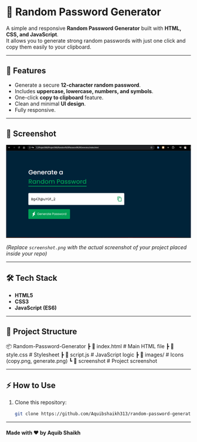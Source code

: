 # 🔐 Random Password Generator

A simple and responsive **Random Password Generator** built with **HTML, CSS, and JavaScript**.  
It allows you to generate strong random passwords with just one click and copy them easily to your clipboard.

---

## 🚀 Features
- Generate a secure **12-character random password**.
- Includes **uppercase, lowercase, numbers, and symbols**.
- One-click **copy to clipboard** feature.
- Clean and minimal **UI design**.
- Fully responsive.

---

## 📸 Screenshot

![Random Password Generator](./images/passgenss.png)

*(Replace `screenshot.png` with the actual screenshot of your project placed inside your repo)*

---

## 🛠️ Tech Stack
- **HTML5**
- **CSS3**
- **JavaScript (ES6)**

---

## 📂 Project Structure
📦 Random-Password-Generator
┣ 📜 index.html # Main HTML file
┣ 📜 style.css # Stylesheet
┣ 📜 script.js # JavaScript logic
┣ 📂 images/ # Icons (copy.png, generate.png)
┗ 📜 screenshot # Project screenshot



---

## ⚡ How to Use
1. Clone this repository:
   ```bash
   git clone https://github.com/Aquibshaikh313/random-password-generator.git

---

#### Made with ❤️ by Aquib Shaikh


